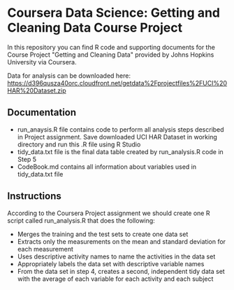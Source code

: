 # Coursera Data Science: Getting and Cleaning Data Course Project

In this repository you can find R code and supporting documents for the Course Project "Getting and Cleaning Data" provided by Johns Hopkins University via Coursera.

Data for analysis can be downloaded here: 
https://d396qusza40orc.cloudfront.net/getdata%2Fprojectfiles%2FUCI%20HAR%20Dataset.zip

## Documentation

*   run_anaysis.R file contains code to perform all analysis steps described in Project assignment.
    Save downloaded UCI HAR Dataset in working directory and run this .R file using R Studio
*   tidy_data.txt file is the final data table created by run_analysis.R code in Step 5
*   CodeBook.md contains all information about variables used in tidy_data.txt file

## Instructions

According to the Coursera Project assignment we should create one R script called run_analysis.R that does the following:

*   Merges the training and the test sets to create one data set
*   Extracts only the measurements on the mean and standard deviation for each measurement
*   Uses descriptive activity names to name the activities in the data set
*   Appropriately labels the data set with descriptive variable names
*   From the data set in step 4, creates a second, independent tidy data set with the average of each variable for each activity and each subject


    



